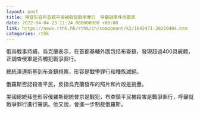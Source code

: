 ```yaml
---
layout: post
title: 拜登形容布查鎮平民被殺是戰爭罪行　呼籲就事件作審訊
date: 2022-04-04 23:11:24.000000000 +08:00
link: https://news.rthk.hk/rthk/ch/component/k2/1642471-20220404.htm
categories: rthk
---
```


俄烏戰事持續，烏克蘭表示，在首都基輔外圍包括布查鎮，發現超過400具屍體，正調查俄軍是否觸犯戰爭罪行。

總統澤連斯基到布查鎮視察，形容是戰爭罪行和種族滅絕。

俄羅斯否認殺害平民，反指烏克蘭發布的照片和片段是挑釁。

美國總統拜登形容俄羅斯總統普京是戰犯，布查鎮平民被殺害是戰爭罪行，呼籲就戰爭罪行進行審訊。他又說，會進一步制裁俄羅斯。
